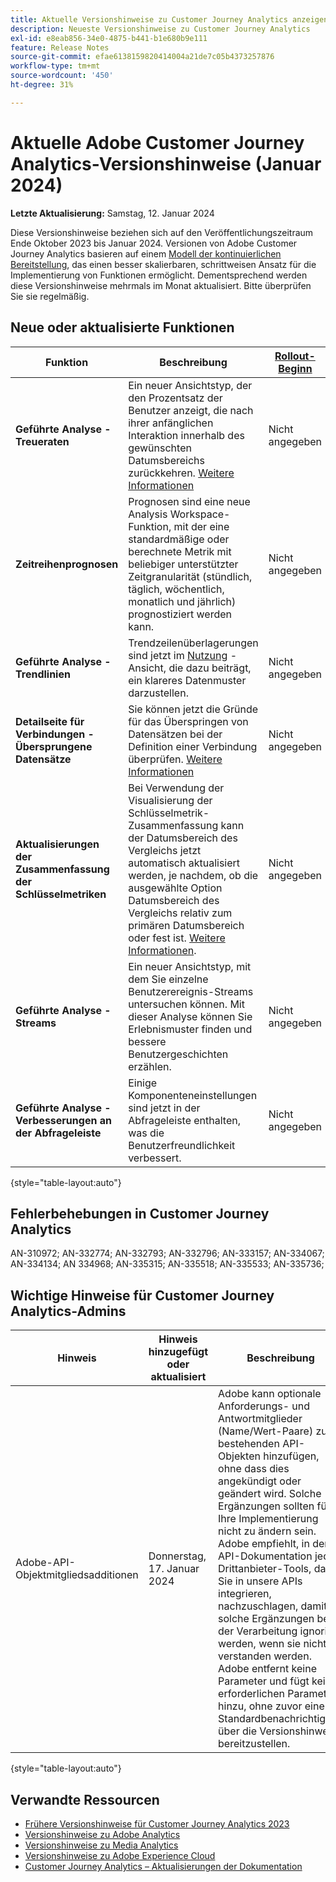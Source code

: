 ```yaml
---
title: Aktuelle Versionshinweise zu Customer Journey Analytics anzeigen
description: Neueste Versionshinweise zu Customer Journey Analytics
exl-id: e8eab856-34e0-4875-b441-b1e680b9e111
feature: Release Notes
source-git-commit: efae6138159820414004a21de7c05b4373257876
workflow-type: tm+mt
source-wordcount: '450'
ht-degree: 31%

---
```


# Aktuelle Adobe Customer Journey Analytics-Versionshinweise (Januar 2024)

**Letzte Aktualisierung:** Samstag, 12. Januar 2024

Diese Versionshinweise beziehen sich auf den Veröffentlichungszeitraum Ende Oktober 2023 bis Januar 2024. Versionen von Adobe Customer Journey Analytics basieren auf einem [Modell der kontinuierlichen Bereitstellung](releases.md), das einen besser skalierbaren, schrittweisen Ansatz für die Implementierung von Funktionen ermöglicht. Dementsprechend werden diese Versionshinweise mehrmals im Monat aktualisiert. Bitte überprüfen Sie sie regelmäßig.

## Neue oder aktualisierte Funktionen

| Funktion | Beschreibung | [Rollout-Beginn](releases.md) | [Allgemeine Verfügbarkeit](releases.md) |
| ----------- | ---------- | ------- | ---- |
| **Geführte Analyse - Treueraten** | Ein neuer Ansichtstyp, der den Prozentsatz der Benutzer anzeigt, die nach ihrer anfänglichen Interaktion innerhalb des gewünschten Datumsbereichs zurückkehren. [Weitere Informationen](../guided-analysis/types/retention-rates.md) | Nicht angegeben | Dienstag, 8. Januar 2024 |
| **Zeitreihenprognosen** | Prognosen sind eine neue Analysis Workspace-Funktion, mit der eine standardmäßige oder berechnete Metrik mit beliebiger unterstützter Zeitgranularität (stündlich, täglich, wöchentlich, monatlich und jährlich) prognostiziert werden kann. | Nicht angegeben | Donnerstag, 31. Januar 2024 |
| **Geführte Analyse - Trendlinien** | Trendzeilenüberlagerungen sind jetzt im [Nutzung](/help/guided-analysis/types/usage.md) -Ansicht, die dazu beiträgt, ein klareres Datenmuster darzustellen. | Nicht angegeben | Donnerstag, 17. Januar 2024 |
| **Detailseite für Verbindungen - Übersprungene Datensätze** | Sie können jetzt die Gründe für das Überspringen von Datensätzen bei der Definition einer Verbindung überprüfen. [Weitere Informationen](../connections/manage-connections.md) | Nicht angegeben | Donnerstag, 31. Januar 2024 |
| **Aktualisierungen der Zusammenfassung der Schlüsselmetriken** | Bei Verwendung der Visualisierung der Schlüsselmetrik-Zusammenfassung kann der Datumsbereich des Vergleichs jetzt automatisch aktualisiert werden, je nachdem, ob die ausgewählte Option Datumsbereich des Vergleichs relativ zum primären Datumsbereich oder fest ist. [Weitere Informationen](/help/analysis-workspace/visualizations/key-metric.md). | Nicht angegeben | Donnerstag, 17. Januar 2024 |
| **Geführte Analyse - Streams** | Ein neuer Ansichtstyp, mit dem Sie einzelne Benutzerereignis-Streams untersuchen können. Mit dieser Analyse können Sie Erlebnismuster finden und bessere Benutzergeschichten erzählen. | Nicht angegeben | Donnerstag, 31. Januar 2024 |
| **Geführte Analyse - Verbesserungen an der Abfrageleiste** | Einige Komponenteneinstellungen sind jetzt in der Abfrageleiste enthalten, was die Benutzerfreundlichkeit verbessert. | Nicht angegeben | Donnerstag, 31. Januar 2024 |

{style="table-layout:auto"}

## Fehlerbehebungen in Customer Journey Analytics

AN-310972; AN-332774; AN-332793; AN-332796; AN-333157; AN-334067; AN-334134; AN 334968; AN-335315; AN-335518; AN-335533; AN-335736;

## Wichtige Hinweise für Customer Journey Analytics-Admins

| Hinweis | Hinweis hinzugefügt oder aktualisiert | Beschreibung |
| --- | --- | --- |
| Adobe-API-Objektmitgliedsadditionen | Donnerstag, 17. Januar 2024 | Adobe kann optionale Anforderungs- und Antwortmitglieder (Name/Wert-Paare) zu bestehenden API-Objekten hinzufügen, ohne dass dies angekündigt oder geändert wird. Solche Ergänzungen sollten für Ihre Implementierung nicht zu ändern sein. Adobe empfiehlt, in der API-Dokumentation jedes Drittanbieter-Tools, das Sie in unsere APIs integrieren, nachzuschlagen, damit solche Ergänzungen bei der Verarbeitung ignoriert werden, wenn sie nicht verstanden werden. Adobe entfernt keine Parameter und fügt keine erforderlichen Parameter hinzu, ohne zuvor eine Standardbenachrichtigung über die Versionshinweise bereitzustellen. |

{style="table-layout:auto"}

## Verwandte Ressourcen

* [Frühere Versionshinweise für Customer Journey Analytics 2023](/help/release-notes/2023.md)
* [Versionshinweise zu Adobe Analytics](https://experienceleague.adobe.com/docs/analytics/release-notes/latest.html?lang=de)
* [Versionshinweise zu Media Analytics](https://experienceleague.adobe.com/docs/media-analytics/using/additional-resources/release-notes.html?lang=de)
* [Versionshinweise zu Adobe Experience Cloud](https://experienceleague.adobe.com/docs/release-notes/experience-cloud/current.html?lang=de)
* [Customer Journey Analytics – Aktualisierungen der Dokumentation](/help/release-notes/doc-changes.md)
